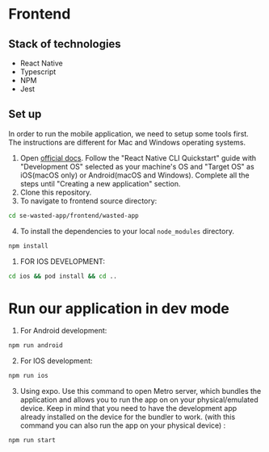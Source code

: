 # Frontend

## Stack of technologies
- React Native 
- Typescript
- NPM
- Jest

## Set up
In order to run the mobile application, we need to setup some tools first. The instructions are different for Mac and Windows operating systems.

1. Open [official docs](https://reactnative.dev/docs/environment-setup). Follow the "React Native CLI Quickstart" guide with "Development OS" selected as your machine's OS and "Target OS" as iOS(macOS only) or Android(macOS and Windows). Complete all the steps until "Creating a new application" section.
2. Clone this repository.
3. To navigate to frontend source directory:
```bash
cd se-wasted-app/frontend/wasted-app
``` 

4. To install the dependencies to your local `node_modules` directory.
```bash
npm install
``` 
   1. FOR IOS DEVELOPMENT: 
   ```bash
   cd ios && pod install && cd ..
   ```

# Run our application in dev mode
1. For Android development:
```bash
npm run android
```
2. For IOS development:
```bash
npm run ios
```
3. Using expo. Use this command to open Metro server, which bundles the application and allows you to run the app on on your physical/emulated device. Keep in mind that you need to have the development app already installed on the device for the bundler to work. (with this command you can also run the app on your physical device) :
```bash
npm run start
``` 